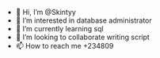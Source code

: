 - 👋 Hi, I’m @Skintyy
- 👀 I’m interested in database administrator
- 🌱 I’m currently learning sql
- 💞️ I’m looking to collaborate writing script
- 📫 How to reach me +234809

<!---
Skintyy/Skintyy is a ✨ special ✨ repository because its `README.md` (this file) appears on your GitHub profile.
You can click the Preview link to take a look at your chang
